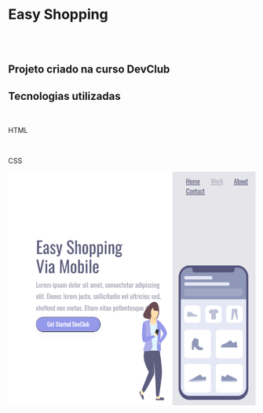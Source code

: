 <h1>Easy Shopping</h1>
<br>
<br>
<h2>Projeto criado na curso DevClub</h2>

<h2>Tecnologias utilizadas</h2>
<br>
<p>HTML</p>
<br>
<p>CSS</p>

<img src="https://github.com/kendylopes/DevClub-Projeto-EasyShopping/blob/main/img/tela.png?raw=true">
